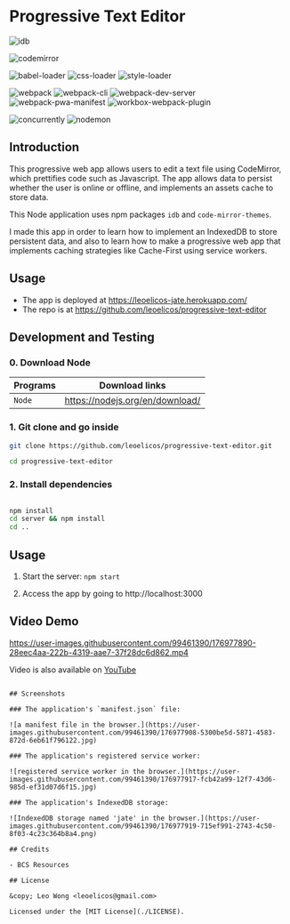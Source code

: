 # Progressive Text Editor

![idb](https://img.shields.io/badge/7.0.2-0?label=idb&style=for-the-badge&labelColor=white&color=black)

![codemirror](https://img.shields.io/badge/1.0.0-0?label=code-mirror-themes&style=for-the-badge&labelColor=white&color=black)

![babel-loader](https://img.shields.io/badge/8.2.5-0?label=babel-loader&style=flat-square&labelColor=white&color=black) ![css-loader](https://img.shields.io/badge/6.7.1-0?label=css-loader&style=flat-square&labelColor=white&color=black) ![style-loader](https://img.shields.io/badge/3.3.1-0?label=style-loader&style=flat-square&labelColor=white&color=black)

![webpack](https://img.shields.io/badge/5.73.0-0?label=webpack&style=flat-square&labelColor=white&color=black) ![webpack-cli](https://img.shields.io/badge/4.10.0-0?label=webpack-cli&style=flat-square&labelColor=white&color=black) ![webpack-dev-server](https://img.shields.io/badge/4.9.3-0?label=webpack-dev-server&style=flat-square&labelColor=white&color=black) ![webpack-pwa-manifest](https://img.shields.io/badge/4.3.0-0?label=webpack-pwa-manifest&style=flat-square&labelColor=white&color=black) ![workbox-webpack-plugin](https://img.shields.io/badge/6.5.3-0?label=workbox-webpack-plugin&style=flat-square&labelColor=white&color=black)

![concurrently](https://img.shields.io/badge/7.2.2-0?label=concurrently&style=flat-square&labelColor=white&color=black) ![nodemon](https://img.shields.io/badge/2.0.18-0?label=nodemon&style=flat-square&labelColor=white&color=black)

## Introduction

This progressive web app allows users to edit a text file using CodeMirror, which prettifies code such as Javascript. The app allows data to persist whether the user is online or offline, and implements an assets cache to store data.

This Node application uses npm packages `idb` and `code-mirror-themes`.

I made this app in order to learn how to implement an IndexedDB to store persistent data, and also to learn how to make a progressive web app that implements caching strategies like Cache-First using service workers.

## Usage

- The app is deployed at https://leoelicos-jate.herokuapp.com/
- The repo is at https://github.com/leoelicos/progressive-text-editor

## Development and Testing

### 0. Download Node

| Programs | Download links                  |
| -------- | ------------------------------- |
| `Node`   | https://nodejs.org/en/download/ |

### 1. Git clone and go inside

```sh
git clone https://github.com/leoelicos/progressive-text-editor.git

cd progressive-text-editor
```

### 2. Install dependencies

```sh

npm install
cd server && npm install
cd ..

```

## Usage

1. Start the server: `npm start`

2. Access the app by going to http://localhost:3000

## Video Demo

https://user-images.githubusercontent.com/99461390/176977890-28eec4aa-222b-4319-aae7-37f28dc6d862.mp4

Video is also available on [YouTube](https://www.youtube.com/watch?v=nz5ANwI0pWI)

```

## Screenshots

### The application's `manifest.json` file:

![a manifest file in the browser.](https://user-images.githubusercontent.com/99461390/176977908-5300be5d-5871-4583-872d-6eb61f796122.jpg)

### The application's registered service worker:

![registered service worker in the browser.](https://user-images.githubusercontent.com/99461390/176977917-fcb42a99-12f7-43d6-985d-ef31d07d6f15.jpg)

### The application's IndexedDB storage:

![IndexedDB storage named 'jate' in the browser.](https://user-images.githubusercontent.com/99461390/176977919-715ef991-2743-4c50-8f03-4c23c364b8a4.png)

## Credits

- BCS Resources

## License

&copy; Leo Wong <leoelicos@gmail.com>

Licensed under the [MIT License](./LICENSE).
```
